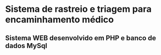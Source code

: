 # Sistema de rastreio e triagem para encaminhamento médico

## Sistema WEB desenvolvido em PHP e banco de dados MySql